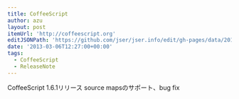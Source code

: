 ```yaml
---
title: CoffeeScript
author: azu
layout: post
itemUrl: 'http://coffeescript.org'
editJSONPath: 'https://github.com/jser/jser.info/edit/gh-pages/data/2013/03/index.json'
date: '2013-03-06T12:27:00+00:00'
tags:
  - CoffeeScript
  - ReleaseNote
---
```

CoffeeScript 1.6.1リリース
source mapsのサポート、bug fix
